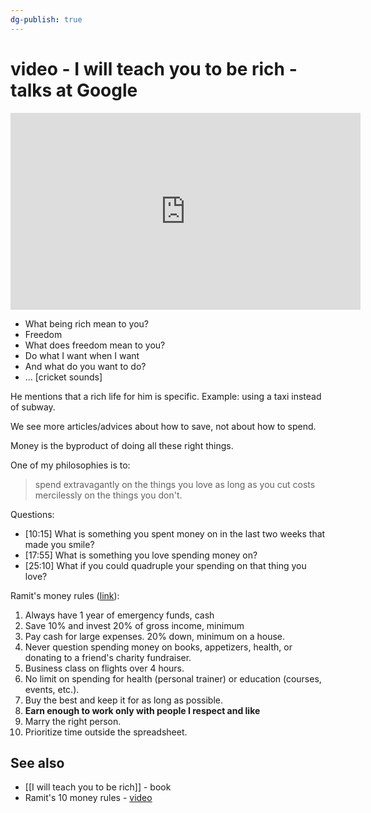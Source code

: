 ```yaml
---
dg-publish: true
---
```

# video - I will teach you to be rich - talks at Google

<iframe width="560" height="315" src="https://www.youtube.com/embed/BmAwa1nnB6w" title="YouTube video player" frameborder="0" allow="accelerometer; autoplay; clipboard-write; encrypted-media; gyroscope; picture-in-picture" allowfullscreen></iframe>

- What being rich mean to you?
- Freedom
- What does freedom mean to you?
- Do what I want when I want
- And what do you want to do?
- ... [cricket sounds]


He mentions that a rich life for him is specific. Example: using a taxi instead of subway.

We see more articles/advices about how to save, not about how to spend.

Money is the byproduct of doing all these right things.

One of my philosophies is to:

> spend extravagantly on the things you love as long as you cut costs mercilessly on the things you don't.


Questions:

- [10:15] What is something you spent money on in the last two weeks that made you smile?
- [17:55] What is something you love spending money on?
- [25:10] What if you could quadruple your spending on that thing you love?



Ramit's money rules ([link](https://www.iwillteachyoutoberich.com/blog/money-rules/)):

1. Always have 1 year of emergency funds, cash
2. Save 10% and invest 20% of gross income, minimum
3. Pay cash for large expenses. 20% down, minimum on a house.
4. Never question spending money on books, appetizers, health, or donating to a friend's charity fundraiser.
5. Business class on flights over 4 hours.
6. No limit on spending for health (personal trainer) or education (courses, events, etc.).
7. Buy the best and keep it for as long as possible.
8. **Earn enough to work only with people I respect and like**
9. Marry the right person.
10. Prioritize time outside the spreadsheet.






## See also

- [[I will teach you to be rich]] - book
- Ramit's 10 money rules - [video](https://youtu.be/DLU2o96tOu4)


